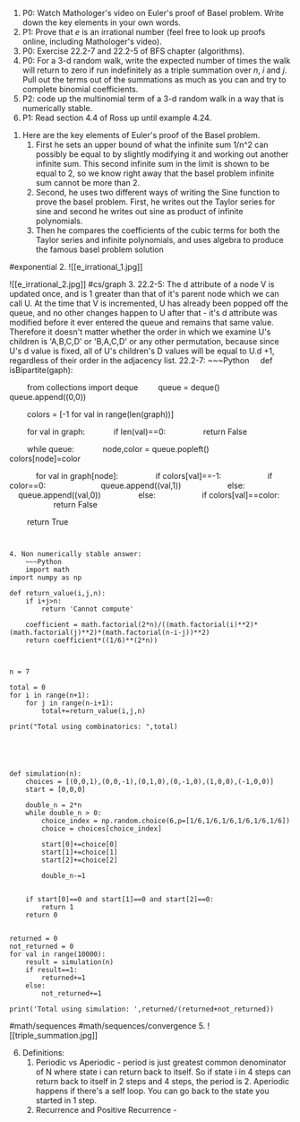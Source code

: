 1) P0: Watch Mathologer's video on Euler's proof of Basel problem. Write down the key elements in your own words.
2) P1: Prove that $e$ is an irrational number (feel free to look up proofs online, including Mathologer's video).
3) P0: Exercise 22.2-7 and 22.2-5 of BFS chapter (algorithms).
4) P0: For a 3-d random walk, write the expected number of times the walk will return to zero if run indefinitely as a triple summation over $n$, $i$ and $j$. Pull out the terms out of the summations as much as you can and try to complete binomial coefficients.
5) P2: code up the multinomial term of a 3-d random walk in a way that is numerically stable.
6) P1: Read section 4.4 of Ross up until example 4.24.




1. Here are the key elements of Euler's proof of the Basel problem.
	1. First he sets an upper bound of what the infinite sum 1/n^2 can possibly be equal to by slightly modifying it and working out another infinite sum. This second infinite sum in the limit is shown to be equal to 2, so we know right away that the basel problem infinite sum cannot be more than 2.
	2. Second, he uses two different ways of writing the Sine function to prove the basel problem. First, he writes out the Taylor series for sine and second he writes out sine as product of infinite polynomials.
	3. Then he compares the coefficients of the cubic terms for both the Taylor series and infinite polynomials, and uses algebra to produce the famous basel problem solution

#exponential 
2.  ![[e_irrational_1.jpg]]

 ![[e_irrational_2.jpg]]
#cs/graph
3. 22.2-5: The d attribute of a node V is updated once, and is 1 greater than that of it's parent node which we can call U. At the time that V is incremented, U has already been popped off the queue, and no other changes happen to U after that - it's d attribute was modified before it ever entered the queue and remains that same value. Therefore it doesn't matter whether the order in which we examine U's children is 'A,B,C,D' or 'B,A,C,D' or any other permutation, because since U's d value is fixed, all of U's children's D values will be equal to U.d +1, regardless of their order in the adjacency list.
	22.2-7:
	~~~Python
	    def isBipartite(gaph):

        from collections import deque
        queue = deque()
        queue.append((0,0))

        colors = [-1 for val in range(len(graph))]

        for val in graph:
            if len(val)==0:
                return False

  

        while queue:
            node,color = queue.popleft()
            colors[node]=color

  

            for val in graph[node]:
                if colors[val]==-1:
                    if color==0:
                        queue.append((val,1))
                    else:
                        queue.append((val,0))
                else:
                    if colors[val]==color:
                        return False

        return True
~~~


4. Non numerically stable answer:
	~~~Python 
	import math
import numpy as np

def return_value(i,j,n):
	if i+j>n:
		return 'Cannot compute'

	coefficient = math.factorial(2*n)/((math.factorial(i)**2)*(math.factorial(j)**2)*(math.factorial(n-i-j))**2)
	return coefficient*((1/6)**(2*n))



n = 7

total = 0
for i in range(n+1):
	for j in range(n-i+1):
		total+=return_value(i,j,n)

print("Total using combinatorics: ",total)





def simulation(n):
	choices = [(0,0,1),(0,0,-1),(0,1,0),(0,-1,0),(1,0,0),(-1,0,0)]
	start = [0,0,0]

	double_n = 2*n
	while double_n > 0:
		choice_index = np.random.choice(6,p=[1/6,1/6,1/6,1/6,1/6,1/6])
		choice = choices[choice_index]

		start[0]+=choice[0]
		start[1]+=choice[1]
		start[2]+=choice[2]

		double_n-=1


	if start[0]==0 and start[1]==0 and start[2]==0:
		return 1
	return 0


returned = 0
not_returned = 0
for val in range(10000):
	result = simulation(n)
	if result==1:
		returned+=1
	else:
		not_returned+=1

print('Total using simulation: ',returned/(returned+not_returned))

~~~

#math/sequences #math/sequences/convergence 
5. ![[triple_summation.jpg]]

6. Definitions:
	1. Periodic vs Aperiodic - period is just greatest common denominator of N where state  i can return back to itself. So if state i in 4 steps can return back to itself in 2 steps and 4 steps, the period is 2. Aperiodic happens if there's a self loop. You can go back to the state you started in 1 step. 
	2. Recurrence and Positive Recurrence - 